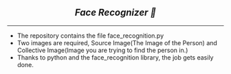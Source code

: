 <h2 align="center"> <i>Face Recognizer 🤡</i> </h2>
<hr> 


- The repository contains the file face_recognition.py
- Two images are required, Source Image(The Image of the Person) and Collective Image(Image you are trying to find the person in.)
- Thanks to python and the face_recognition library, the job gets easily done.

